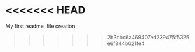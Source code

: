 <<<<<<< HEAD
=======
My first readme .file creation
>>>>>>> 2b3cbc6a469407ed239475f5325e6f844b021fe4
